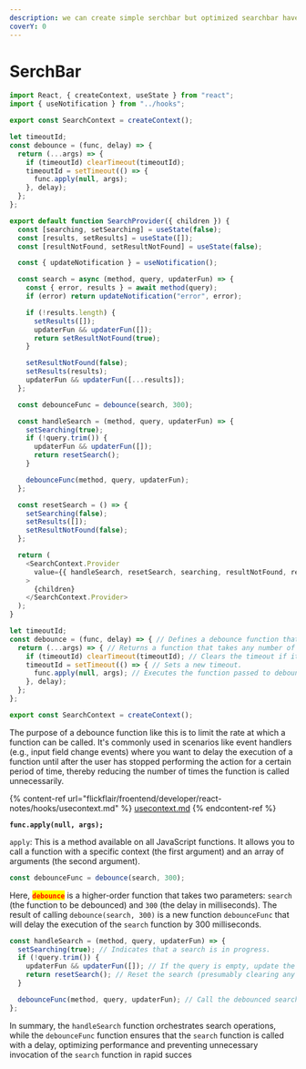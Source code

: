 ```yaml
---
description: we can create simple serchbar but optimized searchbar have different story
coverY: 0
---
```


# SerchBar

```javascript
import React, { createContext, useState } from "react";
import { useNotification } from "../hooks";

export const SearchContext = createContext();

let timeoutId;
const debounce = (func, delay) => {
  return (...args) => {
    if (timeoutId) clearTimeout(timeoutId);
    timeoutId = setTimeout(() => {
      func.apply(null, args);
    }, delay);
  };
};

export default function SearchProvider({ children }) {
  const [searching, setSearching] = useState(false);
  const [results, setResults] = useState([]);
  const [resultNotFound, setResultNotFound] = useState(false);

  const { updateNotification } = useNotification();

  const search = async (method, query, updaterFun) => {
    const { error, results } = await method(query);
    if (error) return updateNotification("error", error);

    if (!results.length) {
      setResults([]);
      updaterFun && updaterFun([]);
      return setResultNotFound(true);
    }

    setResultNotFound(false);
    setResults(results);
    updaterFun && updaterFun([...results]);
  };

  const debounceFunc = debounce(search, 300);

  const handleSearch = (method, query, updaterFun) => {
    setSearching(true);
    if (!query.trim()) {
      updaterFun && updaterFun([]);
      return resetSearch();
    }

    debounceFunc(method, query, updaterFun);
  };

  const resetSearch = () => {
    setSearching(false);
    setResults([]);
    setResultNotFound(false);
  };

  return (
    <SearchContext.Provider
      value={{ handleSearch, resetSearch, searching, resultNotFound, results }}
    >
      {children}
    </SearchContext.Provider>
  );
}

```

```javascript
let timeoutId;
const debounce = (func, delay) => { // Defines a debounce function that takes two parameters: func (the function to debounce) and delay (the delay in milliseconds).
  return (...args) => { // Returns a function that takes any number of arguments using the rest parameter syntax (...args).
    if (timeoutId) clearTimeout(timeoutId); // Clears the timeout if it's already set to avoid executing the function prematurely.
    timeoutId = setTimeout(() => { // Sets a new timeout.
      func.apply(null, args); // Executes the function passed to debounce with the provided arguments after the specified delay.
    }, delay);
  };
};
```

```javascript
export const SearchContext = createContext();
```

The purpose of a debounce function like this is to limit the rate at which a function can be called. It's commonly used in scenarios like event handlers (e.g., input field change events) where you want to delay the execution of a function until after the user has stopped performing the action for a certain period of time, thereby reducing the number of times the function is called unnecessarily.

{% content-ref url="flickflair/froentend/developer/react-notes/hooks/usecontext.md" %}
[usecontext.md](flickflair/froentend/developer/react-notes/hooks/usecontext.md)
{% endcontent-ref %}

<pre class="language-javascript"><code class="lang-javascript"><strong>func.apply(null, args);
</strong></code></pre>

`apply`: This is a method available on all JavaScript functions. It allows you to call a function with a specific context (the first argument) and an array of arguments (the second argument).

```javascript
const debounceFunc = debounce(search, 300);
```

Here, <mark style="color:red;">**`debounce`**</mark> is a higher-order function that takes two parameters: `search` (the function to be debounced) and `300` (the delay in milliseconds). The result of calling `debounce(search, 300)` is a new function `debounceFunc` that will delay the execution of the `search` function by 300 milliseconds.

```javascript
const handleSearch = (method, query, updaterFun) => {
  setSearching(true); // Indicates that a search is in progress.
  if (!query.trim()) {
    updaterFun && updaterFun([]); // If the query is empty, update the results to an empty array.
    return resetSearch(); // Reset the search (presumably clearing any previous search results).
  }

  debounceFunc(method, query, updaterFun); // Call the debounced search function with the provided method, query, and updater function.
};

```

In summary, the `handleSearch` function orchestrates search operations, while the `debounceFunc` function ensures that the `search` function is called with a delay, optimizing performance and preventing unnecessary invocation of the `search` function in rapid succes
